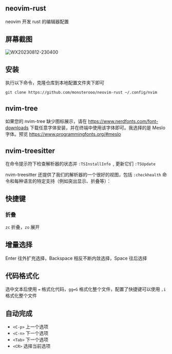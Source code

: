 ## neovim-rust

neovim 开发 rust 的编辑器配置

## 屏幕截图
![WX20230812-230400](https://github.com/monsterooo/neovim-rust/assets/18432680/e937ee9e-b3c1-42ea-a240-66d2e014938f)


## 安装

执行以下命令，克隆仓库到本地配置文件夹下即可

```shell
git clone https://github.com/monsterooo/neovim-rust ~/.config/nvim
```

## nvim-tree

如果您的 nvim-tree 缺少图标展示，请在 https://www.nerdfonts.com/font-downloads 下载任意字体安装，并在终端中使用该字体即可。我选择的是 Meslo 字体。预览 https://www.programmingfonts.org/#meslo
## nvim-treesitter

在命令提示符下检查解析器的状态并 `:TSInstallInfo `, 更新它们 `:TSUpdate`

nvim-treesitter 还提供了我们的解析器的一个很好的视图，包括 `:checkhealth` 命令和每种语言的特定支持（例如突出显示、折叠等）：

## 快捷键

### 折叠

`zc` 折叠，`zo` 展开

## 增量选择

Enter 往外扩充选择，Backspace 相反不断内敛选择，Space 往后选择

## 代码格式化

选中文本后使用 `=` 格式化代码，`gg=G` 格式化整个文件，配置了快捷键可以使用 `,i` 格式化整个文件

## 自动完成

* `<C-p>` 上一个选项
* `<C-n>` 下一个选项
* `<Tab>` 下一个选项
* `<CR>`  选择当前选项
